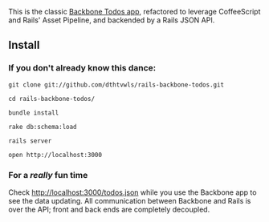 This is the classic [Backbone Todos app](http://addyosmani.github.com/todomvc),
refactored to leverage CoffeeScript and Rails' Asset Pipeline,
and backended by a Rails JSON API.

Install
-------

### If you don't already know this dance: ###

`git clone git://github.com/dthtvwls/rails-backbone-todos.git`

`cd rails-backbone-todos/`

`bundle install`

`rake db:schema:load`

`rails server`

`open http://localhost:3000`

### For a _really_ fun time ###

Check [http://localhost:3000/todos.json](http://localhost:3000/todos.json)
while you use the Backbone app to see the data updating.
All communication between Backbone and Rails is over the API;
front and back ends are completely decoupled.